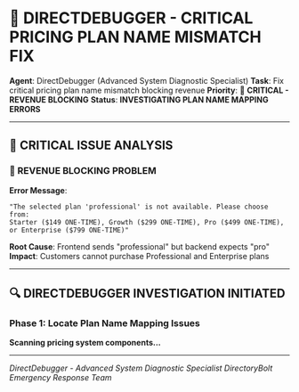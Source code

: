 # 🔧 DIRECTDEBUGGER - CRITICAL PRICING PLAN NAME MISMATCH FIX

**Agent**: DirectDebugger (Advanced System Diagnostic Specialist)
**Task**: Fix critical pricing plan name mismatch blocking revenue
**Priority**: 🚨 **CRITICAL - REVENUE BLOCKING**
**Status**: **INVESTIGATING PLAN NAME MAPPING ERRORS**

---

## 🎯 **CRITICAL ISSUE ANALYSIS**

### **🚨 REVENUE BLOCKING PROBLEM**
**Error Message**: 
```
"The selected plan 'professional' is not available. Please choose from: 
Starter ($149 ONE-TIME), Growth ($299 ONE-TIME), Pro ($499 ONE-TIME), 
or Enterprise ($799 ONE-TIME)"
```

**Root Cause**: Frontend sends "professional" but backend expects "pro"
**Impact**: Customers cannot purchase Professional and Enterprise plans

---

## 🔍 **DIRECTDEBUGGER INVESTIGATION INITIATED**

### **Phase 1: Locate Plan Name Mapping Issues**
**Scanning pricing system components...**

---

*DirectDebugger - Advanced System Diagnostic Specialist*
*DirectoryBolt Emergency Response Team*